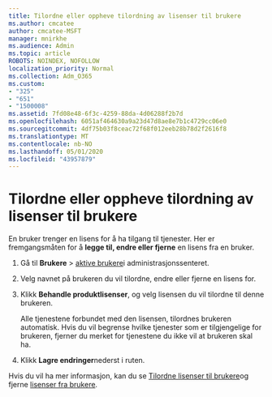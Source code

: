 ```yaml
---
title: Tilordne eller oppheve tilordning av lisenser til brukere
ms.author: cmcatee
author: cmcatee-MSFT
manager: mnirkhe
ms.audience: Admin
ms.topic: article
ROBOTS: NOINDEX, NOFOLLOW
localization_priority: Normal
ms.collection: Adm_O365
ms.custom:
- "325"
- "651"
- "1500008"
ms.assetid: 7fd08e48-6f3c-4259-88da-4d06288f2b7d
ms.openlocfilehash: 6051af464630a9a23d47d8ae8e7b1c4729cc06e0
ms.sourcegitcommit: 4df75b03f8ceac72f68f012eeb28b78d2f2616f8
ms.translationtype: MT
ms.contentlocale: nb-NO
ms.lasthandoff: 05/01/2020
ms.locfileid: "43957879"
---
```

# <a name="assign-or-unassign-licenses-to-users"></a>Tilordne eller oppheve tilordning av lisenser til brukere

En bruker trenger en lisens for å ha tilgang til tjenester. Her er fremgangsmåten for å **legge til, endre eller fjerne** en lisens fra en bruker.
  
1. Gå til **Brukere** \> [aktive brukere](https://go.microsoft.com/fwlink/p/?linkid=834822)i administrasjonssenteret.

2. Velg navnet på brukeren du vil tilordne, endre eller fjerne en lisens for.

3. Klikk **Behandle produktlisenser**, og velg lisensen du vil tilordne til denne brukeren.

    Alle tjenestene forbundet med den lisensen, tilordnes brukeren automatisk. Hvis du vil begrense hvilke tjenester som er tilgjengelige for brukeren, fjerner du merket for tjenestene du ikke vil at brukeren skal ha.

4. Klikk **Lagre endringer**nederst i ruten.

Hvis du vil ha mer informasjon, kan du se [Tilordne lisenser til brukere](https://docs.microsoft.com/office365/admin/subscriptions-and-billing/assign-licenses-to-users)og fjerne [lisenser fra brukere](https://docs.microsoft.com/office365/admin/subscriptions-and-billing/remove-licenses-from-users).